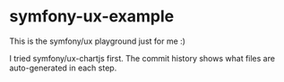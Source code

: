 # symfony-ux-example

This is the symfony/ux playground just for me :)

I tried symfony/ux-chartjs first.
The commit history shows what files are auto-generated in each step.
